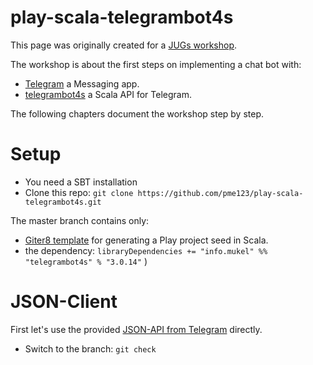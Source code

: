 # play-scala-telegrambot4s

This page was originally created for a [JUGs workshop](https://www.jug.ch/html/events/2017/chatbot_programmieren.html).

The workshop is about the first steps on implementing a chat bot with:
* [Telegram](https://telegram.org) a Messaging app.
* [telegrambot4s](https://github.com/mukel/telegrambot4s) a Scala API for Telegram.

The following chapters document the workshop step by step.

# Setup
* You need a SBT installation
* Clone this repo: `git clone https://github.com/pme123/play-scala-telegrambot4s.git`

The master branch contains only:
* [Giter8 template](https://github.com/playframework/play-scala-seed.g8)  for generating a Play project seed in Scala.
* the dependency: `libraryDependencies += "info.mukel" %% "telegrambot4s" % "3.0.14"`
)

# JSON-Client
First let's use the provided [JSON-API from Telegram](https://core.telegram.org/api) directly.
* Switch to the branch: `git check`

